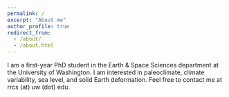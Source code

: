 ```yaml
---
permalink: /
excerpt: "About me"
author_profile: true
redirect_from: 
  - /about/
  - /about.html
---
```


I am a first-year PhD student in the Earth & Space Sciences department at the University of Washington. I am interested in paleoclimate, climate variability, sea level, and solid Earth deformation. Feel free to contact me at rrcs (at) uw (dot) edu.
